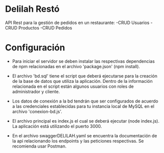# Delilah Restó

API Rest para la gestión de pedidos en un restaurante:
   -CRUD Usuarios
   -CRUD Productos
   -CRUD Pedidos

# Configuración

- Para iniciar el servidor se deben instalar las respectivas dependencias de npm relacionadas en el archivo 'package.json' (npm install).

- El archivo 'bd.sql' tiene el script que deberá ejecutarse para la creación de la base de datos que utiliza la aplicación. Dentro de la información relacionada en el script están algunos usuarios con roles de administrador y cliente.

- Los datos de conexión a la bd tendrán que ser configurados de acuerdo a las credenciales establecidas para tu instancia local de MySQL en el archivo 'conexion-bd.js'.

- El archivo principal es index.js el cual se deberá ejecutar (node index.js). La aplicación está utilizando el puerto 3000.

- En el archivo swaggerDELILAH.yaml se encuentra la documentación de la api relacionando los endpoints y las peticiones respectivas. Se recomienda usar Postman.
